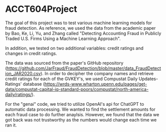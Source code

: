 # ACCT604Project
The goal of this project was to test various machine learning models for fraud detection. As reference, we used the data from the academic paper by Bao, Ke, Li, Yu, and Zhang called "Detecting Accounting Fraud in Publicly Traded U.S. Firms Using a Machine Learning Approach". 

In addition, we tested on two additional variables: credit ratings and changes in credit ratings. 

The data was sourced from the paper's GitHub repository (https://github.com/JarFraud/FraudDetection/blob/master/data_FraudDetection_JAR2020.csv). In order to decipher the company names and retrieve credit ratings for each of the GVKEY's, we used Compustat Daily Updates-Ratings' database (https://wrds-www.wharton.upenn.edu/pages/get-data/compustat-capital-iq-standard-poors/compustat/north-america-daily/ratings/).

For the "genai" code, we tried to utilize OpenAI's api for ChatGPT to automatic data processing. We wanted to find the settlement amounts for each fraud case to do further anaylsis. However, we found that the data we got back was not trustworthy as the numbers would change each time we ran it.
